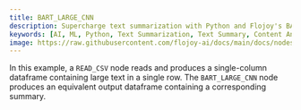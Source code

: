 ```yaml
---
title: BART_LARGE_CNN
description: Supercharge text summarization with Python and Flojoy's BART_LARGE_CNN node that takes an input dataframe with multiple rows and a single column, and produces a dataframe with a single "summary_text" column.
keywords: [AI, ML, Python, Text Summarization, Text Summary, Content Analysis]
image: https://raw.githubusercontent.com/flojoy-ai/docs/main/docs/nodes/AI_ML/TEXT_SUMMARIZATION/BART_LARGE_CNN/examples/EX1/output.jpeg
---
```


In this example, a `READ_CSV` node reads and produces a single-column dataframe containing large text in a single row.
The `BART_LARGE_CNN` node produces an equivalent output dataframe containing a corresponding summary.